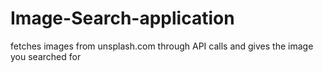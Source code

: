 # Image-Search-application
fetches images from unsplash.com through API calls and gives the image you searched for
